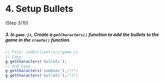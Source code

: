 # 4. Setup Bullets
 (Step 3/10)

##### 3. In `game.js`, Create a `getCharacters()` function to add the bullets to the game in the `create()` function.

``` javascript
// File: code/client/src/game.js
// Copy
g.getCharacters('bullets');
// End Copy
g.getCharacters('zombies');/*[*/
g.getCharacters('bullets');/*]*/
```
